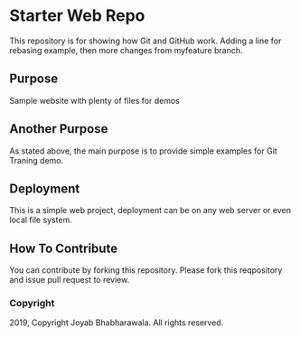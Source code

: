 # Starter Web Repo

This repository is for showing how Git and GitHub work. Adding a line for rebasing example, then more changes from myfeature branch.

## Purpose

Sample website with plenty of files for demos

## Another Purpose

As stated above, the main purpose is to provide simple examples for Git Traning demo.

## Deployment

This is a simple web project, deployment can be on any web server or even local file system.

## How To Contribute

You can contribute by forking this repository.
Please fork this reqpository and issue pull request to review.

### Copyright

2019, Copyright Joyab Bhabharawala. All rights reserved.
